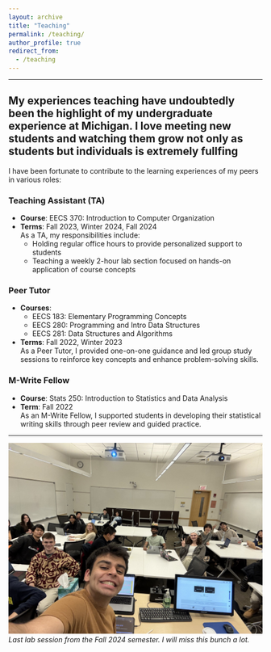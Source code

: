 ```yaml
---
layout: archive
title: "Teaching"
permalink: /teaching/
author_profile: true
redirect_from:
  - /teaching
---
```


---
My experiences teaching have undoubtedly been the highlight of my undergraduate experience at Michigan. I love meeting new students and watching them grow not only as students but individuals is extremely fullfing
---

I have been fortunate to contribute to the learning experiences of my peers in various roles:

### Teaching Assistant (TA)
- **Course**: EECS 370: Introduction to Computer Organization  
- **Terms**: Fall 2023, Winter 2024, Fall 2024  
As a TA, my responsibilities include:  
  - Holding regular office hours to provide personalized support to students  
  - Teaching a weekly 2-hour lab section focused on hands-on application of course concepts  

### Peer Tutor
- **Courses**:  
  - EECS 183: Elementary Programming Concepts  
  - EECS 280: Programming and Intro Data Structures  
  - EECS 281: Data Structures and Algorithms  
- **Terms**: Fall 2022, Winter 2023  
As a Peer Tutor, I provided one-on-one guidance and led group study sessions to reinforce key concepts and enhance problem-solving skills.

### M-Write Fellow
- **Course**: Stats 250: Introduction to Statistics and Data Analysis  
- **Term**: Fall 2022  
As an M-Write Fellow, I supported students in developing their statistical writing skills through peer review and guided practice.

---
![Teaching Fall 2024](/images/teaching.jpg)  
*Last lab session from the Fall 2024 semester. I will miss this bunch a lot.*
